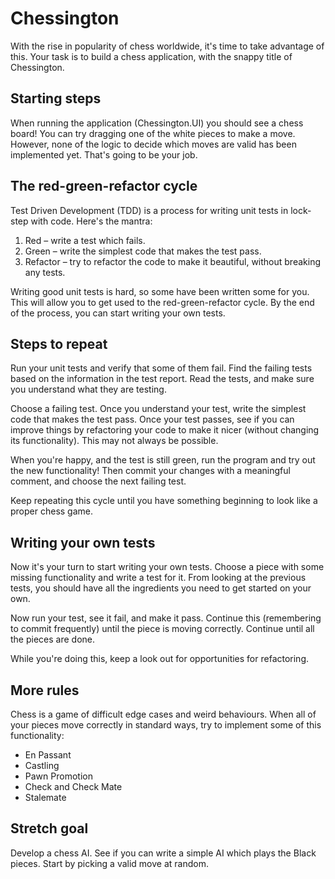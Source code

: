 # Chessington

With the rise in popularity of chess worldwide, it's time to take advantage of this. Your task is to build a chess application, with the snappy title of Chessington.

## Starting steps

When running the application (Chessington.UI) you should see a chess board! You can try dragging one of the white pieces to make a move. However, none of the logic to decide which moves are valid has been implemented yet. That's going to be your job.

## The red-green-refactor cycle

Test Driven Development (TDD) is a process for writing unit tests in lock-step with code. Here's the mantra:

1. Red – write a test which fails.
1. Green – write the simplest code that makes the test pass.
1. Refactor – try to refactor the code to make it beautiful, without breaking any tests.

Writing good unit tests is hard, so some have been written some for you. This will allow you to get used to the red-green-refactor cycle. By the end of the process, you can start writing your own tests.

## Steps to repeat

Run your unit tests and verify that some of them fail. Find the failing tests based on the information in the test report. Read the tests, and make sure you understand what they are testing.

Choose a failing test. Once you understand your test, write the simplest code that makes the test pass. Once your test passes, see if you can improve things by refactoring your code to make it nicer (without changing its functionality). This may not always be possible.

When you're happy, and the test is still green, run the program and try out the new functionality! Then commit your changes with a meaningful comment, and choose the next failing test.

Keep repeating this cycle until you have something beginning to look like a proper chess game.

## Writing your own tests

Now it's your turn to start writing your own tests. Choose a piece with some missing functionality and write a test for it. From looking at the previous tests, you should have all the ingredients you need to get started on your own.

Now run your test, see it fail, and make it pass. Continue this (remembering to commit frequently) until the piece is moving correctly. Continue until all the pieces are done.

While you're doing this, keep a look out for opportunities for refactoring.

## More rules

Chess is a game of difficult edge cases and weird behaviours. When all of your pieces move correctly in standard ways, try to implement some of this functionality:

- En Passant
- Castling
- Pawn Promotion
- Check and Check Mate
- Stalemate

## Stretch goal

Develop a chess AI. See if you can write a simple AI which plays the Black pieces. Start by picking a valid move at random.
